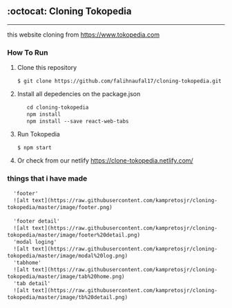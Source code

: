 ## :octocat: Cloning Tokopedia
---
this website cloning from https://www.tokopedia.com

### How To Run

1. Clone this repository
   ```
   $ git clone https://github.com/falihnaufal17/cloning-tokopedia.git
   ```
2. Install all depedencies on the package.json
   ```
      cd cloning-tokopedia 
      npm install
      npm install --save react-web-tabs

   ```
3. Run Tokopedia
   ```
   $ npm start
   ```
4. Or check from our netlify https://clone-tokopedia.netlify.com/

### things that i have made
      'footer'
      ![alt text](https://raw.githubusercontent.com/kampretosjr/cloning-tokopedia/master/image/footer.png)

      'footer detail'
      ![alt text](https://raw.githubusercontent.com/kampretosjr/cloning-tokopedia/master/image/footer%20detail.png)
      'modal loging'
      ![alt text](https://raw.githubusercontent.com/kampretosjr/cloning-tokopedia/master/image/modal%20log.png)
      'tabhome'
      ![alt text](https://raw.githubusercontent.com/kampretosjr/cloning-tokopedia/master/image/tab%20home.png)
      'tab detail'
      ![alt text](https://raw.githubusercontent.com/kampretosjr/cloning-tokopedia/master/image/tb%20detail.png)


